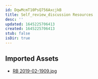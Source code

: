 ```yaml
---
id: DqwMcmT10PsQ756AxcjkB
title: Self_review_discussion Resources
desc: ''
updated: 1645225706413
created: 1645225706413
stub: false
isDir: true
---
```

## Imported Assets
- [RB 2019-02-1909.jpg](/assets/rb-2019-02-1909-0ZwGpYDuYYMs.jpg)
